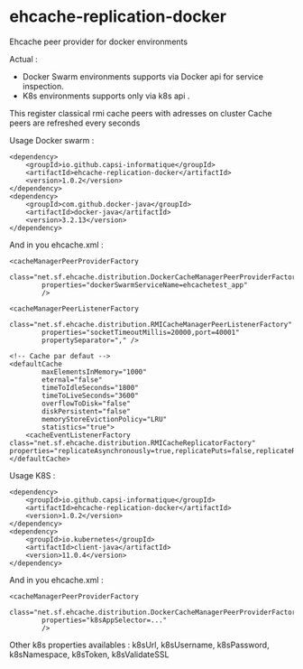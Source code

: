 # ehcache-replication-docker
Ehcache peer provider for docker environments

Actual : 
 - Docker Swarm environments supports via Docker api for service inspection. 
 - K8s environments supports only via k8s api . 

This register classical rmi cache peers with adresses on cluster
Cache peers are refreshed every seconds

Usage Docker swarm :

	<dependency>
		<groupId>io.github.capsi-informatique</groupId>
		<artifactId>ehcache-replication-docker</artifactId>
		<version>1.0.2</version>
	</dependency>
	<dependency>
		<groupId>com.github.docker-java</groupId>
		<artifactId>docker-java</artifactId>
		<version>3.2.13</version>
	</dependency>

And in you ehcache.xml :

	<cacheManagerPeerProviderFactory
			class="net.sf.ehcache.distribution.DockerCacheManagerPeerProviderFactory"
			properties="dockerSwarmServiceName=ehcachetest_app"
			/>

	<cacheManagerPeerListenerFactory
			class="net.sf.ehcache.distribution.RMICacheManagerPeerListenerFactory"
			properties="socketTimeoutMillis=20000,port=40001"
			propertySeparator="," />
			
	<!-- Cache par defaut -->
	<defaultCache
			maxElementsInMemory="1000"
			eternal="false"
			timeToIdleSeconds="1800"
			timeToLiveSeconds="3600"
			overflowToDisk="false"
			diskPersistent="false"
			memoryStoreEvictionPolicy="LRU"
			statistics="true">
		<cacheEventListenerFactory class="net.sf.ehcache.distribution.RMICacheReplicatorFactory" properties="replicateAsynchronously=true,replicatePuts=false,replicateRemovals=true,replicateUpdates=true,replicateUpdatesViaCopy=false,asynchronousReplicationIntervalMillis=1000"/>
	</defaultCache>
	

Usage K8S :

	<dependency>
		<groupId>io.github.capsi-informatique</groupId>
		<artifactId>ehcache-replication-docker</artifactId>
		<version>1.0.2</version>
	</dependency>
	<dependency>
	    <groupId>io.kubernetes</groupId>
	    <artifactId>client-java</artifactId>
	    <version>11.0.4</version>
	</dependency>

And in you ehcache.xml :

	<cacheManagerPeerProviderFactory
			class="net.sf.ehcache.distribution.DockerCacheManagerPeerProviderFactory"
			properties="k8sAppSelector=..."
			/>

Other k8s properties availables : k8sUrl, k8sUsername, k8sPassword, k8sNamespace, k8sToken, k8sValidateSSL
